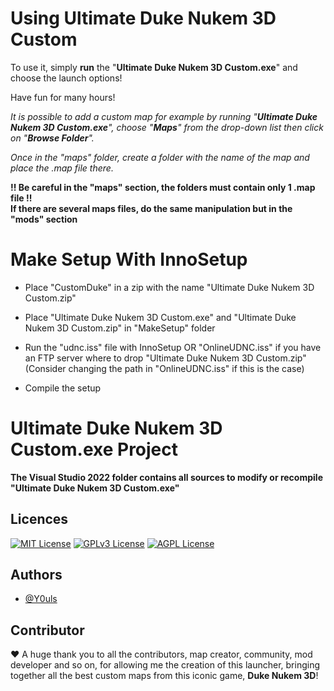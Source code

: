 # Using Ultimate Duke Nukem 3D Custom

To use it, simply **run** the "**Ultimate Duke Nukem 3D Custom.exe**" and choose the launch options!

Have fun for many hours!

_It is possible to add a custom map for example by running "**Ultimate Duke Nukem 3D Custom.exe**", choose "**Maps**" from the drop-down list then click on "**Browse Folder**"._

_Once in the "maps" folder, create a folder with the name of the map and place the .map file there._

**!! Be careful in the "maps" section, the folders must contain only 1 .map file !!**\
**If there are several maps files, do the same manipulation but in the "mods" section**


# Make Setup With InnoSetup

- Place "CustomDuke" in a zip with the name "Ultimate Duke Nukem 3D Custom.zip"

- Place "Ultimate Duke Nukem 3D Custom.exe" and "Ultimate Duke Nukem 3D Custom.zip" in "MakeSetup" folder

- Run the "udnc.iss" file with InnoSetup OR "OnlineUDNC.iss" if you have an FTP server where to drop "Ultimate Duke Nukem 3D Custom.zip" (Consider changing the path in "OnlineUDNC.iss" if this is the case)

- Compile the setup


# Ultimate Duke Nukem 3D Custom.exe Project

**The Visual Studio 2022 folder contains all sources to modify or recompile "Ultimate Duke Nukem 3D Custom.exe"**


## Licences

[![MIT License](https://img.shields.io/badge/License-MIT-green.svg)](https://choosealicense.com/licenses/mit/)
[![GPLv3 License](https://img.shields.io/badge/License-GPL%20v3-yellow.svg)](https://opensource.org/licenses/)
[![AGPL License](https://img.shields.io/badge/license-AGPL-blue.svg)](http://www.gnu.org/licenses/agpl-3.0)


## Authors

- [@Y0uls](https://github.com/y0uls)


## Contributor

:heart: A huge thank you to all the contributors, map creator, community, mod developer and so on, for allowing me the creation of this launcher, bringing together all the best custom maps from this iconic game, **Duke Nukem 3D**!
